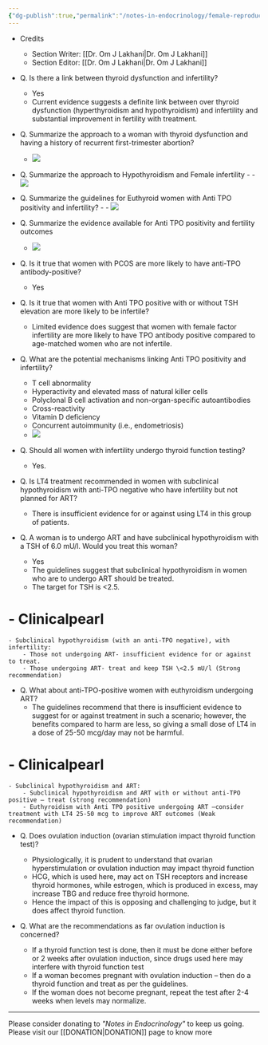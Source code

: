 ```yaml
---
{"dg-publish":true,"permalink":"/notes-in-endocrinology/female-reproductive-endocrinology/female-infertility/female-infertility-and-thyroid-dysfunction/"}
---
```


- Credits
	- Section Writer: [[Dr. Om J Lakhani\|Dr. Om J Lakhani]]
	- Section Editor: [[Dr. Om J Lakhani\|Dr. Om J Lakhani]]


- Q. Is there a link between thyroid dysfunction and infertility?
	- Yes
	- Current evidence suggests a definite link between over thyroid dysfunction (hyperthyroidism and hypothyroidism) and infertility and substantial improvement in fertility with treatment.


- Q. Summarize the approach to a woman with thyroid dysfunction and having a history of recurrent first-trimester abortion?
	- ![][image-1]


- Q. Summarize the approach to Hypothyroidism and Female infertility 
	\- 
		- ![](https://firebasestorage.googleapis.com/v0/b/firescript-577a2.appspot.com/o/imgs%2Fapp%2FMedical_learning%2FXjKAKZ5Ny1.png?alt=media&token=f4dea1c7-95a6-4fa2-99de-f3f283944b7f)


- Q. Summarize the guidelines for Euthyroid women with Anti TPO positivity and infertility?
	\- 
		- ![](https://firebasestorage.googleapis.com/v0/b/firescript-577a2.appspot.com/o/imgs%2Fapp%2FMedical_learning%2FDBTqPLGl9_.png?alt=media&token=ac4e5663-3b8a-49c8-86c4-5d46162b711f)


- Q. Summarize the evidence available for Anti TPO positivity and fertility outcomes 
	- ![][image-2]


- Q. Is it true that women with PCOS are more likely to have anti-TPO antibody-positive?
	- Yes


- Q. Is it true that women with Anti TPO positive with or without TSH elevation are more likely to be infertile?
	- Limited evidence does suggest that women with female factor infertility are more likely to have TPO antibody positive compared to age-matched women who are not infertile.


- Q. What are the potential mechanisms linking Anti TPO positivity and infertility?
	- T cell abnormality
	- Hyperactivity and elevated mass of natural killer cells
	- Polyclonal B cell activation and non-organ-specific autoantibodies
	- Cross-reactivity
	- Vitamin D deficiency
	- Concurrent autoimmunity (i.e., endometriosis)
	- ![][image-3]


- Q. Should all women with infertility undergo thyroid function testing?
	- Yes.


- Q. Is LT4 treatment recommended in women with subclinical hypothyroidism with anti-TPO negative who have infertility but not planned for ART?
	- There is insufficient evidence for or against using LT4 in this group of patients.


- Q. A woman is to undergo ART and have subclinical hypothyroidism with a TSH of 6.0 mU/l. Would you treat this woman?
	- Yes
	- The guidelines suggest that subclinical hypothyroidism in women who are to undergo ART should be treated.
	- The target for TSH is \<2.5.


# - Clinicalpearl
	- Subclinical hypothyroidism (with an anti-TPO negative), with infertility:
		- Those not undergoing ART- insufficient evidence for or against to treat.
		- Those undergoing ART- treat and keep TSH \<2.5 mU/l (Strong recommendation)


- Q. What about anti-TPO-positive women with euthyroidism undergoing ART?
	- The guidelines recommend that there is insufficient evidence to suggest for or against treatment in such a scenario; however, the benefits compared to harm are less, so giving a small dose of LT4 in a dose of 25-50 mcg/day may not be harmful.


# - Clinicalpearl
	- Subclinical hypothyroidism and ART:
		- Subclinical hypothyroidism and ART with or without anti-TPO positive – treat (strong recommendation)
		- Euthyroidism with Anti TPO positive undergoing ART –consider treatment with LT4 25-50 mcg to improve ART outcomes (Weak recommendation)


- Q. Does ovulation induction (ovarian stimulation impact thyroid function test)?
	- Physiologically, it is prudent to understand that ovarian hyperstimulation or ovulation induction may impact thyroid function
	- HCG, which is used here, may act on TSH receptors and increase thyroid hormones, while estrogen, which is produced in excess, may increase TBG and reduce free thyroid hormone.
	- Hence the impact of this is opposing and challenging to judge, but it does affect thyroid function.


- Q. What are the recommendations as far ovulation induction is concerned?
	- If a thyroid function test is done, then it must be done either before or 2 weeks after ovulation induction, since drugs used here may interfere with thyroid function test
	- If a woman becomes pregnant with ovulation induction – then do a thyroid function and treat as per the guidelines.
	- If the woman does not become pregnant, repeat the test after 2-4 weeks when levels may normalize.


---- 

Please consider donating to *"Notes in Endocrinology"* to keep us going. Please visit our [[DONATION\|DONATION]] page to know more

[image-1]:	https://firebasestorage.googleapis.com/v0/b/firescript-577a2.appspot.com/o/imgs%2Fapp%2FMedical_learning%2FGvhBz5rQly.png?alt=media&token=aae61943-2464-4a18-8795-5d67f4e17404
[image-2]:	https://firebasestorage.googleapis.com/v0/b/firescript-577a2.appspot.com/o/imgs%2Fapp%2FMedical_learning%2FVFbnvSNUs0.png?alt=media&token=b6bdcba7-40b7-450d-81e5-d39d0fd5106a
[image-3]:	https://firebasestorage.googleapis.com/v0/b/firescript-577a2.appspot.com/o/imgs%2Fapp%2FMedical_learning%2FazzIGCz-wF.png?alt=media&token=1bf38a2b-9b39-441d-acaa-45408fa1ea15